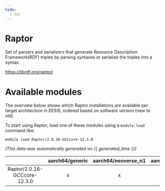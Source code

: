 ```yaml
---
hide:
  - toc
---
```


Raptor
======


Set of parsers and serializers that generate Resource Description Framework(RDF) triples by parsing syntaxes or serialize the triples into a syntax.

https://librdf.org/raptor/
# Available modules


The overview below shows which Raptor installations are available per target architecture in EESSI, ordered based on software version (new to old).

To start using Raptor, load one of these modules using a `module load` command like:

```shell
module load Raptor/2.0.16-GCCcore-12.3.0
```

*(This data was automatically generated on {{ generated_time }})*  

| |aarch64/generic|aarch64/neoverse_n1|aarch64/neoverse_v1|x86_64/generic|x86_64/amd/zen2|x86_64/amd/zen3|x86_64/amd/zen4|x86_64/intel/haswell|x86_64/intel/sapphire_rapids|x86_64/intel/skylake_avx512|
| :---: | :---: | :---: | :---: | :---: | :---: | :---: | :---: | :---: | :---: | :---: |
|Raptor/2.0.16-GCCcore-12.3.0|x|x|x|x|x|x|x|x|-|x|
